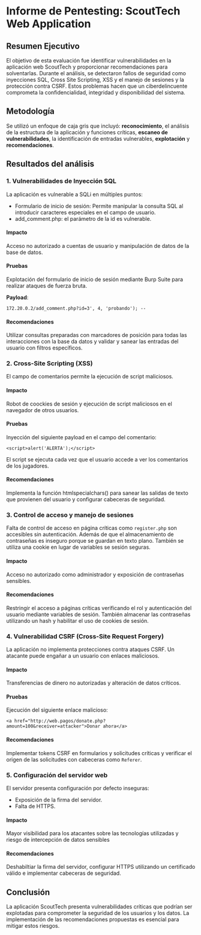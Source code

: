 # Informe de Pentesting: ScoutTech Web Application

## Resumen Ejecutivo

El objetivo de esta evaluación fue identificar vulnerabilidades en la aplicación web ScoutTech y proporcionar recomendaciones para solventarlas. Durante el análisis, se detectaron fallos de seguridad como inyecciones SQL, Cross Site Scripting, XSS y el manejo de sesiones y la protección contra CSRF. Estos problemas hacen que un ciberdelincuente comprometa la confidencialidad, integridad y disponibilidad del sistema.

## Metodología

Se utilizó un enfoque de caja gris que incluyó: **reconocimiento**, el análisis de la estructura de la aplicación y funciones críticas, **escaneo de vulnerabilidades**, la identificación de entradas vulnerables, **explotación** y **recomendaciones**.

## Resultados del análisis

### 1. Vulnerabilidades de Inyección SQL

La aplicación es vulnerable a SQLi en múltiples puntos:

- Formulario de inicio de sesión: Permite manipular la consulta SQL al introducir caracteres especiales en el campo de usuario.
- add_comment.php: el parámetro de la id es vulnerable.

#### Impacto

 Acceso no autorizado a cuentas de usuario y manipulación de datos de la base de datos.

#### Pruebas

Explotación del formulario de inicio de sesión mediante Burp Suite para realizar ataques de fuerza bruta.

**Payload**:

```
172.20.0.2/add_comment.php?id=3', 4, 'probando'); --
```

#### Recomendaciones

Utilizar consultas preparadas con marcadores de posición para todas las interacciones con la base da datos y validar y sanear las entradas del usuario con filtros específicos.

### 2. Cross-Site Scripting (XSS)

El campo de comentarios permite la ejecución de script maliciosos.

#### Impacto

Robot de coockies de sesión y ejecución de script maliciosos en el navegador de otros usuarios.

#### Pruebas

Inyección del siguiente payload en el campo del comentario:

```
<script>alert('ALERTA');</script>
```

El script se ejecuta cada vez que el usuario accede a ver los comentarios de los jugadores.

#### Recomendaciones

Implementa la función htmlspecialchars() para sanear las salidas de texto que provienen del usuario y configurar cabeceras de seguridad.

### 3. Control de acceso y manejo de sesiones

Falta de control de acceso en página críticas como `register.php` son accesibles sin autenticación. Además de que el almacenamiento de contraseñas es inseguro porque se guardan en texto plano. También se utiliza una cookie en lugar de variables se sesión seguras.

#### Impacto

Acceso no autorizado como administrador y exposición de contraseñas sensibles.

#### Recomendaciones

Restringir el acceso a páginas críticas verificando el rol y autenticación del usuario mediante variables de sesión. También almacenar las contraseñas utilizando un hash y habilitar el uso de cookies de sesión.

### 4. Vulnerabilidad CSRF (Cross-Site Request Forgery)

La aplicación no implementa protecciones contra ataques CSRF. Un atacante puede engañar a un usuario con enlaces maliciosos.

#### Impacto

Transferencias de dinero no autorizadas y alteración de datos críticos.

#### Pruebas

Ejecución del siguiente enlace malicioso:

```
<a href="http://web.pagos/donate.php?amount=100&receiver=attacker">Donar ahora</a>
```

#### Recomendaciones

Implementar tokens CSRF en formularios y solicitudes críticas y verificar el origen de las solicitudes con cabeceras como `Referer`.

### 5. Configuración del servidor web

El servidor presenta configuración por defecto inseguras:

- Exposición de la firma del servidor.
- Falta de HTTPS.

#### Impacto

Mayor visibilidad para los atacantes sobre las tecnologías utilizadas y riesgo de intercepción de datos sensibles

#### Recomendaciones

Deshabiltiar la firma del servidor, configurar HTTPS utilizando un certificado válido e implementar cabeceras de seguridad.

## Conclusión 

La aplicación ScoutTech presenta vulnerabilidades críticas que podrían ser explotadas para comprometer la seguridad de los usuarios y los datos. La implementación de las recomendaciones propuestas es esencial para mitigar estos riesgos.